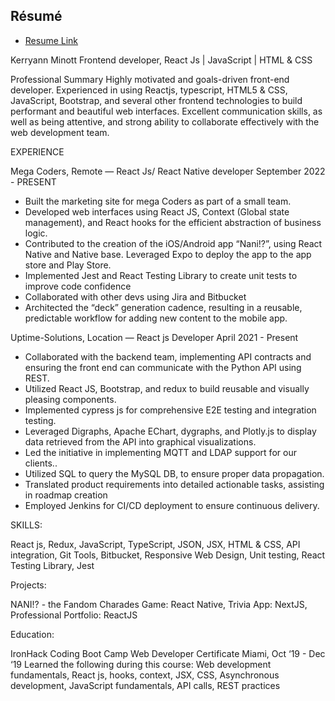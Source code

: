 ## Résumé

- [Resume Link](http://localhost:5174/files/Resume.pdf)

Kerryann Minott
Frontend developer, React Js | JavaScript | HTML & CSS

Professional Summary
Highly motivated and goals-driven front-end developer. Experienced in using Reactjs, typescript, HTML5 & CSS, JavaScript, Bootstrap, and several other frontend technologies to build performant and beautiful web interfaces. Excellent communication skills, as well as being attentive, and strong ability to collaborate effectively with the web development team.

EXPERIENCE

Mega Coders, Remote — React Js/ React Native developer
September 2022 - PRESENT

- Built the marketing site for mega Coders as part of a small team.
- Developed web interfaces using React JS, Context (Global state management), and React hooks for the efficient abstraction of business logic.
- Contributed to the creation of the iOS/Android app “Nani!?”, using React Native and Native base. Leveraged Expo to deploy the app to the app store and Play Store.
- Implemented Jest and React Testing Library to create unit tests to improve code confidence
- Collaborated with other devs using Jira and Bitbucket
- Architected the “deck” generation cadence, resulting in a reusable, predictable workflow for adding new content to the mobile app.

Uptime-Solutions, Location — React js Developer
April 2021 - Present

- Collaborated with the backend team, implementing API contracts and ensuring the front end can communicate with the Python API using REST.
- Utilized React JS, Bootstrap, and redux to build reusable and visually pleasing components.
- Implemented cypress js for comprehensive E2E testing and integration testing.
- Leveraged Digraphs, Apache EChart, dygraphs, and Plotly.js to display data retrieved from the API into graphical visualizations.
- Led the initiative in implementing MQTT and LDAP support for our clients..
- Utilized SQL to query the MySQL DB, to ensure proper data propagation.
- Translated product requirements into detailed actionable tasks, assisting in roadmap creation
- Employed Jenkins for CI/CD deployment to ensure continuous delivery.

SKILLS:

React js,
Redux,
JavaScript,
TypeScript,
JSON,
JSX, HTML & CSS,
API integration,
Git Tools,
Bitbucket,
Responsive Web Design,
Unit testing,
React Testing Library,
Jest

Projects:

NANI!? - the Fandom Charades Game: React Native,
Trivia App: NextJS,
Professional Portfolio: ReactJS

Education:

IronHack Coding Boot Camp
Web Developer Certificate
Miami, Oct ‘19 - Dec ‘19
Learned the following during this course:
Web development fundamentals, React js, hooks, context, JSX, CSS, Asynchronous development, JavaScript fundamentals, API calls, REST practices
